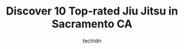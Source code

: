 ---
layout: ampstory
image: https://i0.wp.com/www.depkes.org/wp-content/uploads/2023/06/jiu-jitsu-0-in-sacramento-ca-1685771965.jpeg?resize=640,853
author: techidn
featured: false
description: Discover the impressive array of Jiu Jitsu options in Sacramento CA, where you can find 10 of the largest Jiu Jitsu establishments in the area. From renowned classics to hidden gems, Sacrame
title: Discover 10 Top-rated Jiu Jitsu in Sacramento CA
cover:
   title: Discover 10 Top-rated Jiu Jitsu in Sacramento CA
   subtitle: Rickpate
   background: https://www.depkes.org/wp-content/uploads/2023/06/jiu-jitsu-0-in-sacramento-ca-1685771965.jpeg

pages: 
 - layout: thirds
   top: <h1>#1 Capitol Jiu Jitsu</h1>
   bottom: "<p>I primarily train at a place closer to where I live, but its closed Sundays. Seeking to get more live practice with the things I drilled earlier in the week, I began loo</p>"
   background: https://www.depkes.org/wp-content/uploads/2023/06/jiu-jitsu-1-in-sacramento-ca-1685771966.jpeg
   backgroundblur: true
 - layout: thirds
   top: <h1>#2 King Krav Maga</h1>
   bottom: "<p>Amazing place, family environment, will work with you!Best decision Ive made this year.</p>"
   background: https://www.depkes.org/wp-content/uploads/2023/06/jiu-jitsu-2-in-sacramento-ca-1685771966.jpeg
   cta:
      link: https://www.depkes.org/blog/discover-10-top-rated-jiu-jitsu-in-sacramento-ca/
      text: Discover 10 Top-rated Jiu Jitsu in Sacramento CA
 - layout: thirds
   top: <h1>#3 Ralph Gracie Association, Sacramento CA</h1>
   bottom: "<p>4000 Truxel Rd #1, Sacramento, CA 95834, United States</p>"
   background: https://www.depkes.org/wp-content/uploads/2023/06/jiu-jitsu-3-in-sacramento-ca-1685771967.jpeg
   cta:
      link: https://www.depkes.org/blog/discover-10-top-rated-jiu-jitsu-in-sacramento-ca/
      text: Discover 10 Top-rated Jiu Jitsu in Sacramento CA
 - layout: thirds
   top: <h1>#4 Cassio Werneck Brazilian Jiu-Jitsu</h1>
   bottom: "<p>5800 Madison Ave, Sacramento, CA 95841, United States</p>"
   background: https://images.unsplash.com/photo-1557672172-298e090bd0f1?ixlib=rb-4.0.3&ixid=MnwxMjA3fDB8MHxwaG90by1wYWdlfHx8fGVufDB8fHx8&auto=format&fit=crop&w=640&h=853&q=80
   cta:
      link: https://www.depkes.org/blog/discover-10-top-rated-jiu-jitsu-in-sacramento-ca/
      text: Discover 10 Top-rated Jiu Jitsu in Sacramento CA
 - layout: thirds
   top: <h1>#5 Sacramento Jiu Jitsu Team Maxwell</h1>
   bottom: "<p>2300 Sutterville Rd A, Sacramento, CA 95822, United States</p>"
   background: https://images.unsplash.com/photo-1541356665065-22676f35dd40?ixlib=rb-4.0.3&ixid=MnwxMjA3fDB8MHxwaG90by1wYWdlfHx8fGVufDB8fHx8&auto=format&fit=crop&w=640&h=853&q=80
   cta:
      link: https://www.depkes.org/blog/discover-10-top-rated-jiu-jitsu-in-sacramento-ca/
      text: Discover 10 Top-rated Jiu Jitsu in Sacramento CA
 - layout: thirds
   top: <h1>#6 Sacramento Brazilian Jiu Jitsu Academy - Yemaso BJJ</h1>
   bottom: "<p>3021 65th St, Sacramento, CA 95820, United States</p>"
   background: https://images.unsplash.com/photo-1540457036297-448b6b99e91c?ixlib=rb-4.0.3&ixid=MnwxMjA3fDB8MHxwaG90by1wYWdlfHx8fGVufDB8fHx8&auto=format&fit=crop&w=640&h=853&q=80
   cta:
      link: https://www.depkes.org/blog/discover-10-top-rated-jiu-jitsu-in-sacramento-ca/
      text: Discover 10 Top-rated Jiu Jitsu in Sacramento CA
 - layout: thirds
   top: <h1>#7 Kovars Satori Academy of Martial Arts - Natomas</h1>
   bottom: "<p>2063 Arena Blvd #100, Sacramento, CA 95834, United States</p>"
   background: https://images.unsplash.com/photo-1462556791646-c201b8241a94?ixlib=rb-4.0.3&ixid=MnwxMjA3fDB8MHxwaG90by1wYWdlfHx8fGVufDB8fHx8&auto=format&fit=crop&w=640&h=853&q=80
   cta:
      link: https://www.depkes.org/blog/discover-10-top-rated-jiu-jitsu-in-sacramento-ca/
      text: Discover 10 Top-rated Jiu Jitsu in Sacramento CA
 - layout: thirds
   middle: Continue reading...
   background: https://images.unsplash.com/photo-1534312527009-56c7016453e6?ixlib=rb-4.0.3&ixid=MnwxMjA3fDB8MHxwaG90by1wYWdlfHx8fGVufDB8fHx8&auto=format&fit=crop&w=640&h=853&q=80
   cta:
      link: https://www.depkes.org/blog/discover-10-top-rated-jiu-jitsu-in-sacramento-ca/
      text: Discover 10 Top-rated Jiu Jitsu in Sacramento CA
      
---